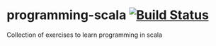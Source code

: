 # programming-scala [![Build Status](https://travis-ci.org/navene/programming-scala.svg?branch=master)](https://travis-ci.org/navene/programming-scala)
Collection of exercises to learn programming in scala

